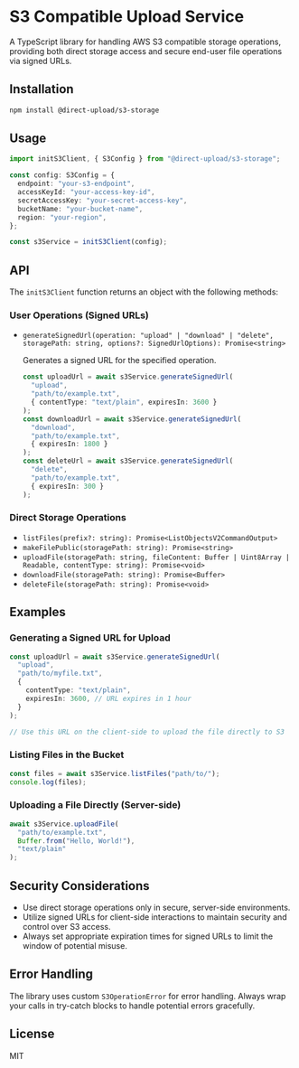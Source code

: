 # S3 Compatible Upload Service

A TypeScript library for handling AWS S3 compatible storage operations, providing both direct storage access and secure end-user file operations via signed URLs.

## Installation

```bash
npm install @direct-upload/s3-storage
```

## Usage

```typescript
import initS3Client, { S3Config } from "@direct-upload/s3-storage";

const config: S3Config = {
  endpoint: "your-s3-endpoint",
  accessKeyId: "your-access-key-id",
  secretAccessKey: "your-secret-access-key",
  bucketName: "your-bucket-name",
  region: "your-region",
};

const s3Service = initS3Client(config);
```

## API

The `initS3Client` function returns an object with the following methods:

### User Operations (Signed URLs)

- `generateSignedUrl(operation: "upload" | "download" | "delete", storagePath: string, options?: SignedUrlOptions): Promise<string>`

  Generates a signed URL for the specified operation.

  ```typescript
  const uploadUrl = await s3Service.generateSignedUrl(
    "upload",
    "path/to/example.txt",
    { contentType: "text/plain", expiresIn: 3600 }
  );
  const downloadUrl = await s3Service.generateSignedUrl(
    "download",
    "path/to/example.txt",
    { expiresIn: 1800 }
  );
  const deleteUrl = await s3Service.generateSignedUrl(
    "delete",
    "path/to/example.txt",
    { expiresIn: 300 }
  );
  ```

### Direct Storage Operations

- `listFiles(prefix?: string): Promise<ListObjectsV2CommandOutput>`
- `makeFilePublic(storagePath: string): Promise<string>`
- `uploadFile(storagePath: string, fileContent: Buffer | Uint8Array | Readable, contentType: string): Promise<void>`
- `downloadFile(storagePath: string): Promise<Buffer>`
- `deleteFile(storagePath: string): Promise<void>`

## Examples

### Generating a Signed URL for Upload

```typescript
const uploadUrl = await s3Service.generateSignedUrl(
  "upload",
  "path/to/myfile.txt",
  {
    contentType: "text/plain",
    expiresIn: 3600, // URL expires in 1 hour
  }
);

// Use this URL on the client-side to upload the file directly to S3
```

### Listing Files in the Bucket

```typescript
const files = await s3Service.listFiles("path/to/");
console.log(files);
```

### Uploading a File Directly (Server-side)

```typescript
await s3Service.uploadFile(
  "path/to/example.txt",
  Buffer.from("Hello, World!"),
  "text/plain"
);
```

## Security Considerations

- Use direct storage operations only in secure, server-side environments.
- Utilize signed URLs for client-side interactions to maintain security and control over S3 access.
- Always set appropriate expiration times for signed URLs to limit the window of potential misuse.

## Error Handling

The library uses custom `S3OperationError` for error handling. Always wrap your calls in try-catch blocks to handle potential errors gracefully.

## License

MIT
